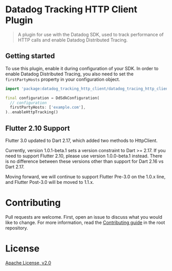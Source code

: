 
# Datadog Tracking HTTP Client Plugin

> A plugin for use with the Datadog SDK, used to track performance of HTTP calls and enable Datadog Distributed Tracing.

## Getting started

To use this plugin, enable it during configuration of your SDK. In order to enable Datadog Distributed Tracing, you also need to set the `firstPartyHosts` property in your configuration object.

```dart
import 'package:datadog_tracking_http_client/datadog_tracing_http_client.dart';

final configuration = DdSdkConfiguration(
  // configuration
  firstPartyHosts: ['example.com'],
)..enableHttpTracking()
```

## Flutter 2.10 Support

Flutter 3.0 updated to Dart 2.17, which added two methods to HttpClient. 

Currently, version 1.0.1-beta.1 sets a version constraint to Dart >= 2.17. If you need to support Flutter 2.10, please use version 1.0.0-beta.1 instead. There is no difference between these versions other than support for Dart 2.16 vs Dart 2.17.

Moving forward, we will continue to support Flutter Pre-3.0 on the 1.0.x line, and Flutter Post-3.0 will be moved to 1.1.x.
  
# Contributing

Pull requests are welcome. First, open an issue to discuss what you would like
to change. For more information, read the [Contributing
guide](../../CONTRIBUTING.md) in the root repository.

# License

[Apache License, v2.0](LICENSE)